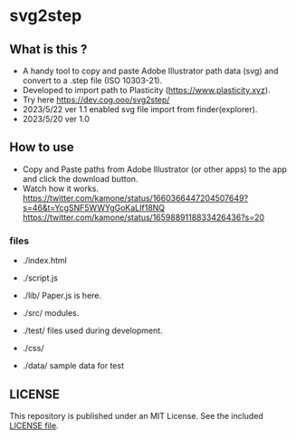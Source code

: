 # svg2step

## What is this ?

- A handy tool to copy and paste Adobe Illustrator path data (svg) and convert to a .step file (ISO 10303-21).
- Developed to import path to Plasticity (https://www.plasticity.xyz).
- Try here https://dev.cog.ooo/svg2step/
- 2023/5/22 ver 1.1 enabled svg file import from finder(explorer).
- 2023/5/20 ver 1.0

## How to use

- Copy and Paste paths from Adobe Illustrator (or other apps) to the app and click the download button.
- Watch how it works.
https://twitter.com/kamone/status/1660366447204507649?s=46&t=YcgSNF5WWYgGoKaLIf18NQ
https://twitter.com/kamone/status/1659889118833426436?s=20

### files

- ./index.html
- ./script.js

- ./lib/ Paper.js is here.
- ./src/ modules.
- ./test/ files used during development.
- ./css/
- ./data/ sample data for test

## LICENSE

This repository is published under an MIT License. See the included [LICENSE file](./LICENSE).
